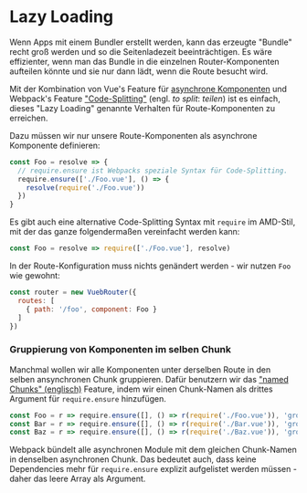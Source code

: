 # Lazy Loading

Wenn Apps mit einem Bundler erstellt werden, kann das erzeugte "Bundle" recht groß werden und so die Seitenladezeit beeinträchtigen. Es wäre effizienter, wenn man das Bundle in die einzelnen  Router-Komponenten aufteilen könnte und sie nur dann lädt, wenn die Route besucht wird.

Mit der Kombination von Vue's Feature für [asynchrone Komponenten](http://vuejs.org/guide/components.html#Async-Components) und Webpack's Feature ["Code-Splitting"](https://webpack.js.org/guides/code-splitting-require/) (engl. _to split_: _teilen_) ist es einfach, dieses "Lazy Loading" genannte Verhalten für Route-Komponenten zu erreichen.

Dazu müssen wir nur unsere Route-Komponenten als asynchrone Komponente definieren:

``` js
const Foo = resolve => {
  // require.ensure ist Webpacks speziale Syntax für Code-Splitting.
  require.ensure(['./Foo.vue'], () => {
    resolve(require('./Foo.vue'))
  })
}
```

Es gibt auch eine alternative Code-Splitting Syntax mit `require` im AMD-Stil, mit der das ganze folgendermaßen vereinfacht werden kann:

``` js
const Foo = resolve => require(['./Foo.vue'], resolve)
```

In der Route-Konfiguration muss nichts genändert werden - wir nutzen `Foo` wie gewohnt:

``` js
const router = new VuebRouter({
  routes: [
    { path: '/foo', component: Foo }
  ]
})
```

### Gruppierung von Komponenten im selben Chunk

Manchmal wollen wir alle Komponenten unter derselben Route in den selben ansynchronen Chunk gruppieren. Dafür benutzern wir das ["named Chunks" (englisch)](https://webpack.js.org/guides/code-splitting-require/#chunkname) Feature, indem wir einen Chunk-Namen als drittes Argument für `require.ensure` hinzufügen.

``` js
const Foo = r => require.ensure([], () => r(require('./Foo.vue')), 'group-foo')
const Bar = r => require.ensure([], () => r(require('./Bar.vue')), 'group-foo')
const Baz = r => require.ensure([], () => r(require('./Baz.vue')), 'group-foo')
```

Webpack bündelt alle asynchronen Module mit dem gleichen Chunk-Namen in denselben asynchronen Chunk. Das bedeutet auch, dass keine Dependencies mehr für `require.ensure` explizit aufgelistet werden müssen - daher das leere Array als Argument.
